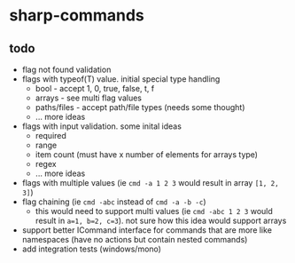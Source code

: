 # sharp-commands

## todo
* flag not found validation
* flags with typeof(T) value. initial special type handling
  * bool - accept 1, 0, true, false, t, f
  * arrays - see multi flag values
  * paths/files - accept path/file types (needs some thought)
  * ... more ideas
* flags with input validation. some inital ideas
  * required
  * range
  * item count (must have x number of elements for arrays type)
  * regex
  * ... more ideas
* flags with multiple values (ie ```cmd -a 1 2 3``` would result in array ```[1, 2, 3]```)
* flag chaining (ie ```cmd -abc``` instead of ```cmd -a -b -c```)
  * this would need to support multi values (ie ```cmd -abc 1 2 3``` would result in ```a=1, b=2, c=3```). not sure how this idea would support arrays
* support better ICommand interface for commands that are more like namespaces (have no actions but contain nested commands)
* add integration tests (windows/mono)

